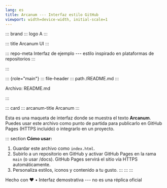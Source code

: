 ```yaml
---
lang: es
title: Arcanum --- Interfaz estilo GitHub
viewport: width=device-width, initial-scale=1
---
```


<div>

::: brand
::: logo
A
:::

<div>

::: title
Arcanum UI
:::

::: repo-meta
Interfaz de ejemplo --- estilo inspirado en plataformas de repositorios
:::

</div>
:::

</div>

::: {role="main"}
::: file-header
::: path
/README.md
:::

<div>

Archivo: README.md

</div>
:::

::: card
::: arcanum-title
Arcanum
:::

Esta es una maqueta de interfaz donde se muestra el texto **Arcanum**.
Puedes usar este archivo como punto de partida para publicarlo en GitHub
Pages (HTTPS incluido) o integrarlo en un proyecto.

::: section
**Cómo usar:**

1.  Guardar este archivo como `index.html`.
2.  Subirlo a un repositorio en GitHub y activar GitHub Pages en la rama
    `main` (o usar /docs). GitHub Pages servirá el sitio vía HTTPS
    automáticamente.
3.  Personaliza estilos, iconos y contenido a tu gusto.
:::
:::
:::

Hecho con ❤️ • Interfaz demostrativa --- no es una réplica oficial
